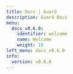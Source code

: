 ```yaml
---
title: Docs | Guard
description: Guard Docs
menu:
  docs_v0.6.0:
    identifier: welcome
    name: Welcome
    weight: 10
left_menu: docs_v0.6.0
info:
  version: v0.6.0
---
```


